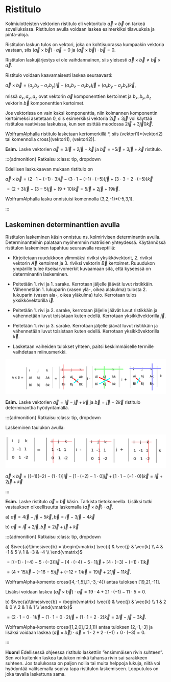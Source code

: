 # Ristitulo

Kolmiulotteisten vektorien ristitulo eli vektoritulo $\vec{a} \times \vec{b}$ on tärkeä sovelluksissa. Ristitulon avulla voidaan laskea esimerkiksi tilavuuksia ja pinta-aloja.

Ristitulon laskun tulos on vektori, joka on kohtisuorassa kumpaakin vektoria vastaan, siis $(\vec{a} \times \vec{b})\cdot \vec{a}=0$ ja $(\vec{a}\times \vec{b}) \cdot \vec{b}=0$.

Ristitulon laskujärjestys ei ole vaihdannainen, siis yleisesti $\vec{a} \times \vec{b} \neq \vec{b} \times \vec{a}$.

Ristitulo voidaan kaavamaisesti laskea seuraavasti: 

$\vec{a} \times \vec{b}=(a_y b_z-a_z b_y) \vec{i}-(a_x b_z-a_z b_x) \vec{j}+(a_x b_y-a_y b_x) \vec{k}$,

missä $a_x,a_y,a_z$ ovat vektorin $\vec{a}$ komponenttien kertoimet ja $b_x,b_y,b_z$ vektorin $\vec{b}$ komponenttien kertoimet.

Jos vektorissa on vain kaksi komponenttia, niin kolmannen komponentin kertoimeksi asetetaan 0, siis esimerkiksi vektoria $2 \vec{i} + 3 \vec{j}$ voi käyttää ristituloa vaativissa laskuissa, kun sen esittää muodossa $2 \vec{i} + 3 \vec{j} 0 \vec{k}$.

[WolframAlphalla](https://wolframalpha.com) ristitulo lasketaan kertomerkillä \*, siis (vektori1)\*(vektori2) tai komennolla cross\[(vektori1), (vektori2)\].
 

**Esim.** Laske vektorien $\vec{a}=3 \vec{i}+2 \vec{j}-\vec{k}$ ja $\vec{b}=-5\vec{i}+3\vec{j}+\vec{k}$ ristitulo.

:::{admonition} Ratkaisu
:class: tip, dropdown

Edellisen laskukaavan mukaan ristitulo on 

$\vec{a} \times \vec{b}=(2\cdot 1-(-1)\cdot 3) \vec{i}-(3\cdot 1-(-1)\cdot (-5)) \vec{j} + (3\cdot 3-2\cdot (-5))\vec{k}$

$=(2+3) \vec{i}-(3-5) \vec{j} + (9+10) \vec{k}=5 \vec{i}+2\vec{j}+19\vec{k}$.

WolframAlphalla lasku onnistuisi komennolla (3,2,-1)\*(-5,3,1).

:::


## Laskeminen determinanttien avulla

Ristitulon laskeminen käsin onnistuu ns. kolmirivisen determinantin avulla. Determinantteihin palataan myöhemmin matriisien yhteydessä. Käytännössä ristitulon laskeminen tapahtuu seuraavalla reseptillä:

- Kirjoitetaan ruudukkoon ylimmäksi riviksi yksikkövektorit, 2. riviksi vektorin $\vec{A}$ kertoimet ja 3. riviksi vektorin $\vec{B}$ kertoimet. Ruuudukon ympärille tulee itseisarvomerkit kuvaamaan sitä, että kyseessä on determinantin laskeminen.

- Peitetään 1. rivi ja 1. sarake. Kerrotaan jäljelle jäävät luvut ristikkäin. Vähennetään 1. lukuparin (vasen ylä-, oikea alakulma) tulosta 2. lukuparin (vasen ala-, oikea yläkulma) tulo. Kerrotaan tulos yksikkövektorilla $\vec{i}$.

- Peitetään 1. rivi ja 2. sarake, kerrotaan jäljelle jäävät luvut ristikkäin ja vähennetään luvut toisistaan kuten edellä. Kerrotaan yksikkövektorilla $\vec{j}$. 

- Peitetään 1. rivi ja 3. sarake. Kerrotaan jäljelle jäävät luvut ristikkäin ja vähennetään luvut toisistaan kuten edellä. Kerrotaan yksikkövektorilla $\vec{k}$.

- Lasketaan vaiheiden tulokset yhteen, paitsi keskimmäiselle termille vaihdetaan miinusmerkki.

![Ristitulon laskeminen determinanttien avulla](ristitulo_resepti.png "Ristitulon laskemisen periaate")

**Esim.** Laske vektorien $\vec{a}=\vec{i}-\vec{j}+\vec{k}$ ja $\vec{b}=\vec{j}-2\vec{k}$ ristitulo determinanttia hyödyntämällä.

:::{admonition} Ratkaisu
:class: tip, dropdown

Laskeminen taulukon avulla:
 
![Ristitulon laskuesimerkki](ristitulo_esim.png "Ristitulo, laskuesimerkki")

$\vec{a}\times \vec{b}=[(-1)(-2)-(1\cdot 1)] \vec{i}-[1\cdot (-2)-1\cdot 0]\vec{j}+[1\cdot 1-(-1\cdot 0)] \vec{k}= \vec{i}+2\vec{j}+\vec{k}$

:::

**Esim.** Laske ristitulo $\vec{a}\times \vec{b}$ käsin. Tarkista tietokoneella. Lisäksi tutki vastauksen oikeellisuutta laskemalla $(\vec{a}\times \vec{b})\cdot \vec{a}$.

a) $\vec{a}=4\vec{i}-\vec{j}+5\vec{k}, \vec{b}=\vec{i}-3\vec{j}-4\vec{k}$

b) $\vec{a}=\vec{i}+2\vec{j}, \vec{b}=2\vec{i}+\vec{j}+\vec{k}$ 

:::{admonition} Ratkaisu
:class: tip, dropdown

a) $\vec{a}\times\vec{b} =
  \begin{vmatrix}
    \vec{i} & \vec{j} & \vec{k} \\
    4 & -1 & 5 \\
    1 & -3 & -4 \\
  \end{vmatrix}$

$=[(-1)\cdot (-4)-5\cdot (-3)] \vec{i}-[4\cdot (-4)-5\cdot 1]\vec{j}+[4\cdot(-3)-(-1)\cdot 1] \vec{k}$

$=(4+15) \vec{i} -(-16-5) \vec{j} + (-12+1) \vec{k}=19 \vec{i}+21 \vec{j}-11 \vec{k}$.

WolframAlpha-komento cross([4,-1,5],[1,-3,-4]) antaa tuloksen [19,21,-11].

Lisäksi voidaan laskea $(\vec{a}\times \vec{b})\cdot \vec{a}=19\cdot 4+21 \cdot (-1)-11\cdot 5=0$.

b) $\vec{a}\times\vec{b} =
  \begin{vmatrix}
    \vec{i} & \vec{j} & \vec{k} \\
    1 & 2 & 0 \\
    2 & 1 & 1 \\
  \end{vmatrix}$

$=(2\cdot 1-0\cdot 1) \vec{i}-(1\cdot 1-0\cdot 2) \vec{j} + (1\cdot 1-2 \cdot 2) \vec{k} = 2 \vec{i}-\vec{j}-3\vec{k}$.

WolframAlpha-komento cross([1,2,0],[2,1,1]) antaa tuloksen [2,-1,-3] ja lisäksi voidaan laskea $(\vec{a}\times \vec{b})\cdot \vec{a}=1\cdot 2+2\cdot (-1)+0\cdot (-3)=0$.

:::

**Huom!** Edellisessä ohjeessa ristitulo laskettiin ”ensimmäisen rivin suhteen”. Sen voi kuitenkin laskea taulukon minkä tahansa rivin sai sarakkeen suhteen. Jos taulukossa on paljon nollia tai muita helppoja lukuja, niitä voi hyödyntää valitsemalla sopiva tapa ristitulon laskemiseen. Lopputulos on joka tavalla laskettuna sama.

